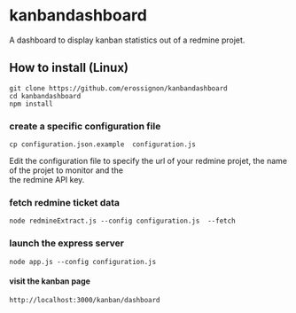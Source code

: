 kanbandashboard
===============

A dashboard to display kanban statistics out of a  redmine projet.



How to install (Linux)
----------------------


    git clone https://github.com/erossignon/kanbandashboard
    cd kanbandashboard
    npm install
    

### create a specific configuration file 

    cp configuration.json.example  configuration.js
      
Edit the configuration file to specify the url of your redmine projet, the name of the projet to monitor and the  
the redmine API key.

    
### fetch redmine ticket data

    node redmineExtract.js --config configuration.js  --fetch
    
### launch the express server
  
    node app.js --config configuration.js
     
#### visit the kanban page 

    http://localhost:3000/kanban/dashboard
    
    
